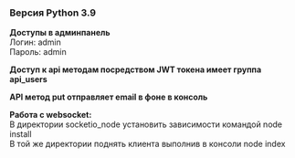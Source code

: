 ### Версия Python 3.9

**Доступы в админпанель**<br>
Логин: admin <br>
Пароль: admin <br>

**Доступ к api методам посредством JWT токена имеет группа api_users**

**API метод put отправляет email в фоне в консоль**

**Работа с websocket:**<br>
В директории socketio_node установить зависимости командой node install<br>
В той же директории поднять клиента выполнив в консоли node index<br>
